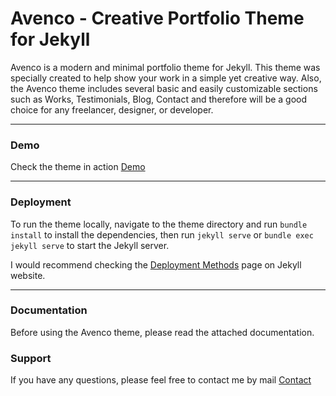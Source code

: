 # Avenco - Creative Portfolio Theme for Jekyll

Avenco is a modern and minimal portfolio theme for Jekyll. This theme was specially created to help show your work in a simple yet creative way. Also, the Avenco theme includes several basic and easily customizable sections such as Works, Testimonials, Blog, Contact and therefore will be a good choice for any freelancer, designer, or developer.

* * *

### Demo

Check the theme in action [Demo](https://avenco.netlify.app/)

* * *

### Deployment

To run the theme locally, navigate to the theme directory and run `bundle install` to install the dependencies, then run `jekyll serve` or `bundle exec jekyll serve` to start the Jekyll server.

I would recommend checking the [Deployment Methods](https://jekyllrb.com/docs/deployment-methods/) page on Jekyll website.


* * *

### Documentation

Before using the Avenco theme, please read the attached documentation.

### Support

<p>If you have any questions, please feel free to contact me by mail <a href="mailto:artemsheludko@tuta.io">Contact</a><p>